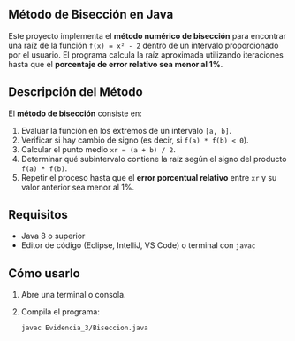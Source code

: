 ## Método de Bisección en Java

Este proyecto implementa el **método numérico de bisección** para encontrar una raíz de la función `f(x) = x² - 2` dentro de un intervalo proporcionado por el usuario. El programa calcula la raíz aproximada utilizando iteraciones hasta que el **porcentaje de error relativo sea menor al 1%**.

## Descripción del Método

El **método de bisección** consiste en:

1. Evaluar la función en los extremos de un intervalo `[a, b]`.
2. Verificar si hay cambio de signo (es decir, si `f(a) * f(b) < 0`).
3. Calcular el punto medio `xr = (a + b) / 2`.
4. Determinar qué subintervalo contiene la raíz según el signo del producto `f(a) * f(b)`.
5. Repetir el proceso hasta que el **error porcentual relativo** entre `xr` y su valor anterior sea menor al 1%.

## Requisitos

- Java 8 o superior
- Editor de código (Eclipse, IntelliJ, VS Code) o terminal con `javac`

## Cómo usarlo

1. Abre una terminal o consola.
2. Compila el programa:

   ```bash
   javac Evidencia_3/Biseccion.java
